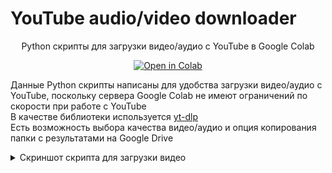 

# YouTube audio/video downloader

<div align="center">

Python скрипты для загрузки видео/аудио с YouTube в Google Colab
</div>

<div align="center">
<a href="https://colab.research.google.com/drive/1Dep1tkQbjQFb6R9dR4Px1kI8gIiycMHA"><img src="https://img.shields.io/static/v1?message=Open%20in%20Colab&logo=googlecolab&labelColor=5c5c5c&color=0f80c1&label=%20" alt="Open in Colab"></a>
</div>

Данные Python скрипты написаны для удобства загрузки видео/аудио с YouTube, поскольку сервера Google Colab не имеют ограничений по скорости при работе с YouTube  
В качестве библиотеки используется [yt-dlp](https://github.com/yt-dlp/yt-dlp)  
Есть возможность выбора качества видео/аудио и опция копирования папки с результатами на Google Drive

<details>
<summary>Скриншот скрипта для загрузки видео</summary>

![Загрузка видео](https://drive.google.com/uc?export=view&id=1vpafv8OpOiueR9tOLyhVazSaDBMHd04a)
</details>
